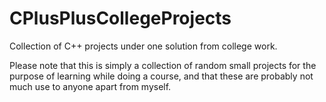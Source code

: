# CPlusPlusCollegeProjects
Collection of C++ projects under one solution from college work.

Please note that this is simply a collection of random small projects for the purpose of learning while doing a course, and that these are probably not much use to anyone apart from myself.
